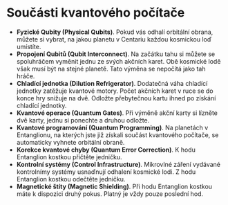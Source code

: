 # Součásti kvantového počítače

- **Fyzické Qubity (Physical Qubits)**. Pokud vás odhalí orbitální obrana, můžete si vybrat, na jakou planetu v Centariu každou kosmickou loď umístíte. 
- **Propojení Qubitů (Qubit Interconnect)**. Na začátku tahu si můžete se spoluhráčem vyměnit jednu ze svých akčních karet. Obě kosmické lodě však musí být na stejné planetě. Tato výměna se nepočítá jako tah hráče. 
- **Chladící jednotka (Dilution Refrigerator)**. Dodatečná váha  chladící jednotky zatěžuje kvantové motory. Počet akčních karet v ruce se do konce hry snižuje na dvě. Odložte přebytečnou kartu ihned po získání chladící jednotky.
- **Kvantové operace (Quantum Gates)**. Při výměně akční karty si lízněte dvě karty, jednu si ponechte a druhou odložte.
- **Kvantové programování (Quantum Programming)**. Na planetách v Entanglionu, na kterých jste již získali součást kvantového počítače, se automaticky vyhnete orbitální obraně.
- **Korekce kvantové chyby (Quantum Error Correction)**. K hodu Entanglion kostkou přičtěte jedničku. 
- **Kontrolní systémy (Control Infrastructure)**. Mikrovlné záření vydávané kontrolnímy systémy usnaďnují odhalení kosmické lodi. Z hodu Entanglion kostkou odečtěte jedničku.
- **Magnetické štíty (Magnetic Shielding)**. Při hodu Entanglion kostkou máte k dispozici druhý pokus. Platný je vždy pouze poslední hod.
